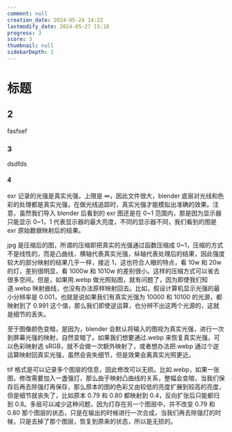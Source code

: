 ```yaml
---
comment: null
creation_date: 2024-05-24 14:22
lastmodify_date: 2024-05-27 15:18
progress: 3
score: 3
thumbnail: null
sidebarDepth: 2
---
```

# 标题
## 2
fasfsef
### 3
dsdfds
#### 4
exr 记录的光强是真实光强，上限是 $\infty$，因此文件很大，blender 底层对光线和色彩的处理都是真实光强，在做光线追踪时，真实光强才能模拟出准确的效果。注意，虽然我们导入 blender 后看到的 exr 图还是在 0~1 范围内，那是因为显示器只能显示 0~1，1 代表显示器的最大亮度，不同的显示器不同，我们看到的图是 exr 原始数据映射后的结果。

jpg 是压缩后的图，所谓的压缩即把真实的光强通过函数压缩成 0~1，压缩的方式不是线性的，而是凸曲线，横轴代表真实光强，纵轴代表处理后的结果，因此强度较大的部分映射的结果几乎一样，接近 1，这也符合人眼的特点，看 10w 和 20w 的灯，差别很明显，看 1000w 和 1010w 的差别很小。这样的压缩方式可以省去很多空间。但是，如果用.webp 做光照贴图，就有问题了，因为即使我们知道.webp 映射曲线，也没有办法原样映射回去。比如，假设计算机显示光强的最小分辨率是 0.001，也就是说如果我们有真实光强为 10000 和 10100 的光源，都映射到了 0.991 这个值，那么我们即使逆运算，也分辨不出这两个光源的，这就是细节的丢失。

至于图像颜色变暗，是因为，blender 会默认将输入的图视为真实光强，进行一次到屏幕光强的映射，自然变暗了。如果我们想要通过.webp 来恢复真实光强，可以色彩映射选 sRGB，就不会做一次额外映射了，或者想办法把.webp 通过个逆运算映射回真实光强，虽然会丧失细节，但是效果会离真实光照更近。

tif 格式是可以记录多个图层的信息，因此修改可以无损。比如.webp，如果一张图，修改需要加入一盏强灯，那么由于映射凸曲线的关系，整幅会变暗，当我们保存后再去除强灯再保存，那么原本的图的色彩又由较低的亮度扩展到较高的亮度，但是细节就丧失了，比如原本 0.79 和 0.80 都映射到 0.4，反向扩张后只能都归到 0.8。多层可以减少这种问题，因为灯存在另一个图层中，并不改变 0.79 和 0.80 那个图层的状态，只是在输出的时候进行一次合成，当我们再去除强灯的时候，只是去掉了那个图层，恢复到原来的状态，所以是无损的。